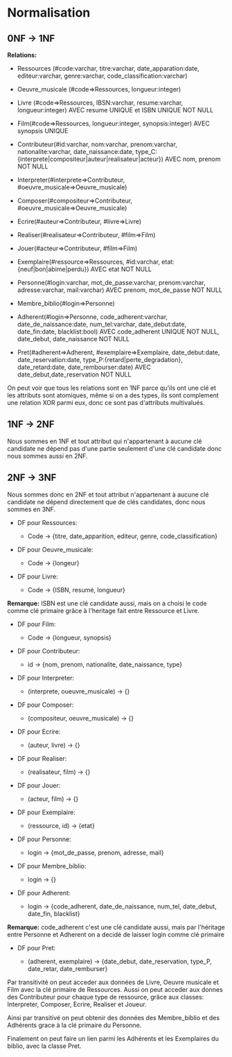 # Normalisation
## 0NF -> 1NF
**Relations:**
- Ressources (#code:varchar, titre:varchar, date_apparation:date, editeur:varchar, genre:varchar, code_classification:varchar)
- Oeuvre_musicale (#code=>Ressources, longueur:integer)
- Livre (#code=>Ressources, IBSN:varchar, resume:varchar, longueur:integer) AVEC resume UNIQUE et ISBN UNIQUE NOT NULL
- Film(#code=>Ressources, longueur:integer, synopsis:integer) AVEC synopsis UNIQUE

- Contributeur(#id:varchar, nom:varchar, prenom:varchar, nationalite:varchar, date_naissance:date, type_C:{interprete|compositeur|auteur|realisateur|acteur}) AVEC nom, prenom NOT NULL 

- Interpreter(#interprete=>Contributeur, #oeuvre_musicale=>Oeuvre_musicale)
- Composer(#compositeur=>Contributeur, #oeuvre_musicale=>Oeuvre_musicale)
- Ecrire(#auteur=>Contributeur, #livre=>Livre)
- Realiser(#realisateur=>Contributeur, #film=>Film)
- Jouer(#acteur=>Contributeur, #film=>Film)

- Exemplaire(#ressource=>Ressources, #id:varchar, etat: {neuf|bon|abime|perdu}) AVEC etat NOT NULL

- Personne(#login:varchar, mot_de_passe:varchar, prenom:varchar, adresse:varchar, mail:varchar) AVEC prenom, mot_de_passe NOT NULL
- Membre_biblio(#login=>Personne) 
- Adherent(#login=>Personne, code_adherent:varchar, date_de_naissance:date, num_tel:varchar, date_debut:date, date_fin:date, blacklist:bool) AVEC code_adherent UNIQUE NOT NULL, date_debut, date_naissance NOT NULL

- Pret(#adherent=>Adherent, #exemplaire=>Exemplaire, date_debut:date, date_reservation:date, type_P:{retard|perte_degradation}, date_retard:date, date_rembourser:date) AVEC date_debut,date_reservation NOT NULL

On peut voir que tous les relations sont en 1NF parce qu'ils ont une clé et les attributs sont atomiques, même si on a des types, ils sont complement une relation XOR parmi eux, donc ce sont pas d'attributs multivalués.

## 1NF -> 2NF

Nous sommes en 1NF et tout attribut qui n'appartenant à aucune clé candidate ne dépend pas d'une partie seulement d'une clé candidate donc nous sommes aussi en 2NF.


## 2NF -> 3NF

Nous sommes donc en 2NF et tout attribut n'appartenant à aucune clé candidate ne dépend directement que de clés candidates, donc nous sommes en 3NF.

- DF pour Ressources:

    * Code -> {titre, date_apparition, editeur, genre, code_classification}

- DF pour Oeuvre_musicale:

    * Code -> {longeur}

- DF pour Livre:

    * Code -> {ISBN, resumé, longueur}

**Remarque:** ISBN est une clé candidate aussi, mais on a choisi le code comme clé primaire grâce à l'heritage fait entre Ressource et Livre.

- DF pour Film:

    * Code -> {longueur, synopsis}
    

- DF pour Contributeur:

    * id -> {nom, prenom, nationalite, date_naissance, type}
    

- DF pour Interpreter:

    * (interprete, oueuvre_musicale) -> {}
    

- DF pour Composer:

    * (compositeur, oeuvre_musicale) -> {}
    

- DF pour Ecrire:

    * (auteur, livre) -> {}
    

- DF pour Realiser:
    
    * (realisateur, film) -> {}
    

- DF pour Jouer:
    
    * (acteur, film) -> {}
    

- DF pour Exemplaire:
    
    * (ressource, id) -> {etat}
    

- DF pour Personne:

    * login -> {mot_de_passe, prenom, adresse, mail}
    

- DF pour Membre_biblio: 

    * login -> {}
    

- DF pour Adherent:

    * login -> {code_adherent, date_de_naissance, num_tel, date_debut, date_fin, blacklist}
    

**Remarque:** code_adherent c'est une clé candidate aussi, mais par l'héritage entre Personne et Adherent on a decidé de laisser login comme clé primaire

- DF pour Pret:

    * (adherent, exemplaire) -> {date_debut, date_reservation, type_P, date_retar, date_remburser}

Par transitivité on peut acceder aux données de Livre, Oeuvre musicale et Film avec la clé primaire de Ressources. Aussi on peut acceder aux donnes des Contributeur pour chaque type de ressource, grâce aux classes: Interpreter, Composer, Ecrire, Realiser et Joueur.

Ainsi par transitivé on peut obtenir des données des Membre_biblio et des Adhérents grace à la clé primaire du Personne.

Finalement on peut faire un lien parmi les Adhérents et les Exemplaires du biblio, avec la classe Pret.